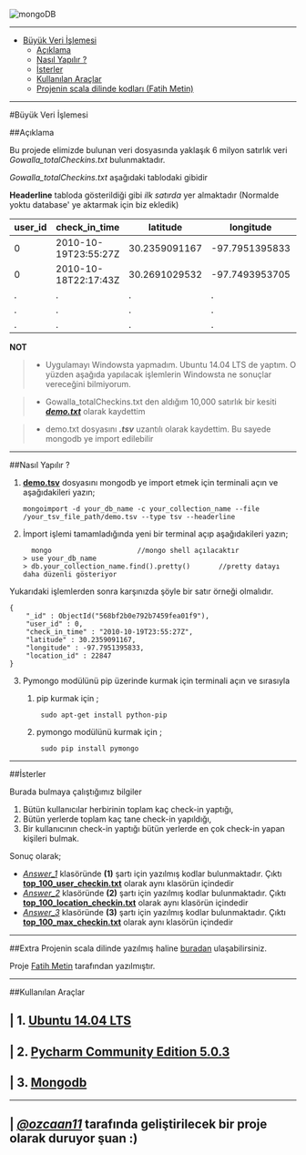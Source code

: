 

![mongoDB](http://www.bit-forge.com/wp-content/uploads/2015/06/mongodb-logo-large.png)

----------

 - [Büyük Veri İşlemesi](#b%C3%BCy%C3%BCk-veri-%C4%B0%C5%9Flemesi)
	 - [Açıklama](#a%C3%A7%C4%B1klama)
	 - [Nasıl Yapılır ?](#nas%C4%B1l-yap%C4%B1l%C4%B1r-)
	 - [İsterler](#%C4%B0sterler)
	 - [Kullanılan Araçlar](#kullan%C4%B1lan-ara%C3%A7lar)
	 - [Projenin scala dilinde kodları (Fatih Metin)](#extra)

----------


#Büyük Veri İşlemesi

##Açıklama

Bu projede elimizde bulunan veri dosyasında yaklaşık 6 milyon satırlık veri *Gowalla_totalCheckins.txt* bulunmaktadır.

*Gowalla_totalCheckins.txt* aşağıdaki tablodaki gibidir

**Headerline** tabloda gösterildiği gibi  *ilk satırda* yer almaktadır (Normalde yoktu database' ye aktarmak için biz ekledik)



user_id | check_in_time 	|   latitude	|  longitude	 |location_id
--------|-----------------------|---------------|----------------|-----------
0	| 2010-10-19T23:55:27Z	| 30.2359091167	| -97.7951395833 |22847
0	| 2010-10-18T22:17:43Z	| 30.2691029532	| -97.7493953705 |420315
.       |   .                   |.              |   .            |.
.       |   .                   |.              |   .            |.
.       |   .                   |.              |   .            |.





**NOT**

> - Uygulamayı Windowsta yapmadım. Ubuntu 14.04 LTS de yaptım. O yüzden aşağıda yapılacak işlemlerin Windowsta ne sonuçlar vereceğini bilmiyorum.

> - Gowalla_totalCheckins.txt den aldığım 10,000 satırlık bir kesiti [***demo.txt***](Data_Demo/demo.txt) olarak kaydettim

> - demo.txt dosyasını ***.tsv*** uzantılı olarak kaydettim. Bu sayede mongodb ye import edilebilir


----------


##Nasıl Yapılır ?

 1. [**demo.tsv**](Data_Demo/demo.tsv) dosyasını mongodb ye import etmek için terminali açın ve aşağıdakileri yazın;

		mongoimport -d your_db_name -c your_collection_name --file /your_tsv_file_path/demo.tsv --type tsv --headerline

 2. İmport işlemi tamamladığında yeni bir terminal açıp aşağıdakileri
    yazın;

		  mongo 					//mongo shell açılacaktır
		> use your_db_name
		> db.your_collection_name.find().pretty()       //pretty datayı daha düzenli gösteriyor


Yukarıdaki işlemlerden sonra karşınızda şöyle bir satır örneği olmalıdır.

	{
		"_id" : ObjectId("568bf2b0e792b7459fea01f9"),
		"user_id" : 0,
		"check_in_time" : "2010-10-19T23:55:27Z",
		"latitude" : 30.2359091167,
		"longitude" : -97.7951395833,
		"location_id" : 22847
	}

 3. Pymongo  modülünü pip üzerinde kurmak için terminali açın ve sırasıyla
	1. pip kurmak için ;
		
			sudo apt-get install python-pip
	2. pymongo modülünü kurmak için ; 
				
			sudo pip install pymongo
		
		

---------



##İsterler

Burada bulmaya çalıştığımız bilgiler

 1. Bütün kullanıcılar herbirinin toplam kaç check-in yaptığı,
 2. Bütün yerlerde toplam kaç tane check-in yapıldığı,
 3. Bir kullanıcının check-in yaptığı bütün yerlerde en çok check-in
    yapan kişileri bulmak.

Sonuç olarak;

 - [*Answer_1*](Answer_1) klasöründe **(1)** şartı için yazılmış kodlar bulunmaktadır. Çıktı  [**top_100_user_checkin.txt**](Answer_1/top_100_user_checkin.txt) olarak aynı
   klasörün içindedir
 - [*Answer_2*](Answer_2) klasöründe **(2)** şartı için yazılmış kodlar bulunmaktadır. Çıktı  [**top_100_location_checkin.txt**](Answer_2/top_100_locations_checkin.txt)  olarak aynı
   klasörün içindedir
 - [*Answer_3*](Answer_3) klasöründe **(3)** şartı için yazılmış kodlar bulunmaktadır. Çıktı  [**top_100_max_checkin.txt**](Answer_3/top_100_max_checkin.txt)  olarak aynı
   klasörün içindedir

----------

##Extra
Projenin scala dilinde yazılmış haline [buradan](https://github.com/teaddict/bigdata-project) ulaşabilirsiniz.

Proje [Fatih Metin](https://github.com/teaddict) tarafından yazılmıştır.


----------

##Kullanılan Araçlar

| 1. [Ubuntu 14.04 LTS](http://www.ubuntu.com/download/desktop)
----------
 
| 2. [Pycharm Community Edition 5.0.3](https://www.jetbrains.com/pycharm/download/)
----------
 
| 3. [Mongodb](https://www.mongodb.org/)
----------  


----------


| [***@ozcaan11***](https://github.com/ozcaan11) tarafında geliştirilecek bir proje olarak duruyor şuan :)
----------
